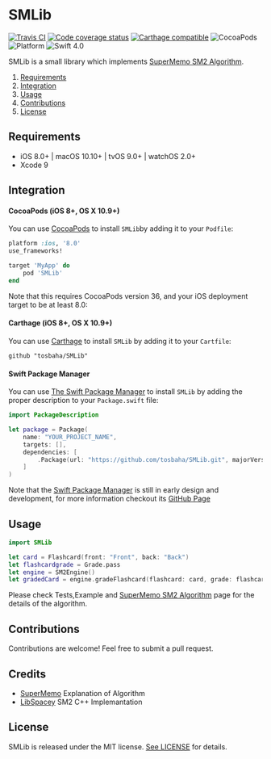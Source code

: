 # SMLib
[![Travis CI](https://travis-ci.org/tosbaha/SMLib.svg?branch=master)](https://travis-ci.org/tosbaha/SMLib)
[![Code coverage status](http://codecov.io/github/tosbaha/SMLib/coverage.svg?branch=master)](http://codecov.io/github/tosbaha/SMLib)
[![Carthage compatible](https://img.shields.io/badge/Carthage-compatible-4BC51D.svg?style=flat)](https://github.com/Carthage/Carthage)
![CocoaPods](https://img.shields.io/cocoapods/v/SMLib.svg) ![Platform](https://img.shields.io/badge/platforms-iOS%208.0+%20%7C%20macOS%2010.10+%20%7C%20tvOS%209.0+%20%7C%20watchOS%202.0+-333333.svg)
![Swift 4.0](https://img.shields.io/badge/Swift-4.0-orange.svg)

SMLib is a small library which implements [SuperMemo SM2 Algorithm](https://www.supermemo.com/english/ol/sm2.htm).

1. [Requirements](#requirements)
2. [Integration](#integration)
3. [Usage](#usage)
4. [Contributions](#contributions)
5. [License](#license)

## Requirements

- iOS 8.0+ | macOS 10.10+ | tvOS 9.0+ | watchOS 2.0+
- Xcode 9

## Integration

#### CocoaPods (iOS 8+, OS X 10.9+)

You can use [CocoaPods](http://cocoapods.org/) to install `SMLib`by adding it to your `Podfile`:

```ruby
platform :ios, '8.0'
use_frameworks!

target 'MyApp' do
	pod 'SMLib'
end
```

Note that this requires CocoaPods version 36, and your iOS deployment target to be at least 8.0:


#### Carthage (iOS 8+, OS X 10.9+)

You can use [Carthage](https://github.com/Carthage/Carthage) to install `SMLib` by adding it to your `Cartfile`:

```
github "tosbaha/SMLib"
```

#### Swift Package Manager

You can use [The Swift Package Manager](https://swift.org/package-manager) to install `SMLib` by adding the proper description to your `Package.swift` file:

```swift
import PackageDescription

let package = Package(
    name: "YOUR_PROJECT_NAME",
    targets: [],
    dependencies: [
        .Package(url: "https://github.com/tosbaha/SMLib.git", majorVersion: 1),
    ]
)
```

Note that the [Swift Package Manager](https://swift.org/package-manager) is still in early design and development, for more information checkout its [GitHub Page](https://github.com/apple/swift-package-manager)


## Usage

```swift
import SMLib

let card = Flashcard(front: "Front", back: "Back")
let flashcardgrade = Grade.pass
let engine = SM2Engine()
let gradedCard = engine.gradeFlashcard(flashcard: card, grade: flashcardgrade, currentDatetime: NSDate().timeIntervalSince1970)
```

Please check Tests,Example and [SuperMemo SM2 Algorithm](https://www.supermemo.com/english/ol/sm2.htm) page for the details of the algorithm.

## Contributions

Contributions are welcome! Feel free to submit a pull request.

## Credits
- [SuperMemo](https://www.supermemo.com/english/ol/sm2.htm) Explanation of Algorithm
- [LibSpacey](https://github.com/walterscarborough/LibSpacey) SM2 C++ Implemantation

## License

SMLib is released under the MIT license. [See LICENSE](https://github.com/tosbaha/SMLib/blob/master/LICENSE) for details.